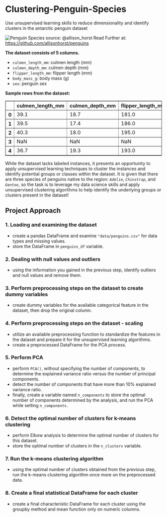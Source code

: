 # Clustering-Penguin-Species
Use unsupervised learning skills to reduce dimensionality and identify clusters in the antarctic penguin dataset

![Penguin Species](https://imgur.com/orZWHly.png)
source: @allison_horst 
Read Further at: https://github.com/allisonhorst/penguins

**The dataset consists of 5 columns.**

- `culmen_length_mm`: culmen length (mm)
- `culmen_depth_mm`: culmen depth (mm)
- `flipper_length_mm`: flipper length (mm)
- `body_mass_g`: body mass (g)
- `sex`: penguin sex


**Sample rows from the dataset:**

<div>
<table border="1" class="dataframe">
  <thead>
    <tr style="text-align: right;">
      <th></th>
      <th>culmen_length_mm</th>
      <th>culmen_depth_mm</th>
      <th>flipper_length_mm</th>
      <th>body_mass_g</th>
      <th>sex</th>
    </tr>
  </thead>
  <tbody>
    <tr>
      <th>0</th>
      <td>39.1</td>
      <td>18.7</td>
      <td>181.0</td>
      <td>3750.0</td>
      <td>MALE</td>
    </tr>
    <tr>
      <th>1</th>
      <td>39.5</td>
      <td>17.4</td>
      <td>186.0</td>
      <td>3800.0</td>
      <td>FEMALE</td>
    </tr>
    <tr>
      <th>2</th>
      <td>40.3</td>
      <td>18.0</td>
      <td>195.0</td>
      <td>3250.0</td>
      <td>FEMALE</td>
    </tr>
    <tr>
      <th>3</th>
      <td>NaN</td>
      <td>NaN</td>
      <td>NaN</td>
      <td>NaN</td>
      <td>NaN</td>
    </tr>
    <tr>
      <th>4</th>
      <td>36.7</td>
      <td>19.3</td>
      <td>193.0</td>
      <td>3450.0</td>
      <td>FEMALE</td>
    </tr>
  </tbody>
</table>
</div>


While the dataset lacks labeled instances, it presents an opportunity to apply unsupervised learning techniques to cluster the instances and identify potential groups or classes within the dataset. It is given that there are three species of penguins native to the region: *`Adelie`*, *`Chinstrap`*, and *`Gentoo`*, so the task is to leverage my data science skills and apply unsupervised clustering algorithms to help identify the underlying groups or clusters present in the dataset!


## Project Approach

### 1. Loading and examining the dataset

- create a pandas DataFrame and examine `"data/penguins.csv"` for data types and missing values. 
- store the DataFrame in `penguins_df` variable.

### 2. Dealing with null values and outliers

- using the information you gained in the previous step, identify outliers and null values and remove them.

### 3. Perform preprocessing steps on the dataset to create dummy variables

- create dummy variables for the available categorical feature in the dataset, then drop the original column.

### 4. Perform preprocessing steps on the dataset - scaling

- utilize an available preprocessing function to standardize the features in the dataset and prepare it for the unsupervised learning algorithms. 
- create a preprocessed DataFrame for the PCA process.

### 5. Perform PCA

- perform `PCA()`, without specifying the number of components, to determine the explained variance ratio versus the number of principal components. 
- detect the number of components that have more than 10% explained variance ratio.
- finally, create a variable named `n_components` to store the optimal number of components determined by the analysis, and run the PCA while setting `n_components`.

### 6. Detect the optimal number of clusters for k-means clustering

- perform Elbow analysis to determine the optimal number of clusters for this dataset. 
- store the optimal number of clusters in the `n_clusters` variable.

### 7. Run the k-means clustering algorithm

- using the optimal number of clusters obtained from the previous step, run the k-means clustering algorithm once more on the preprocessed data.

### 8. Create a final statistical DataFrame for each cluster

- create a final characteristic DataFrame for each cluster using the groupby method and mean function only on numeric columns.


